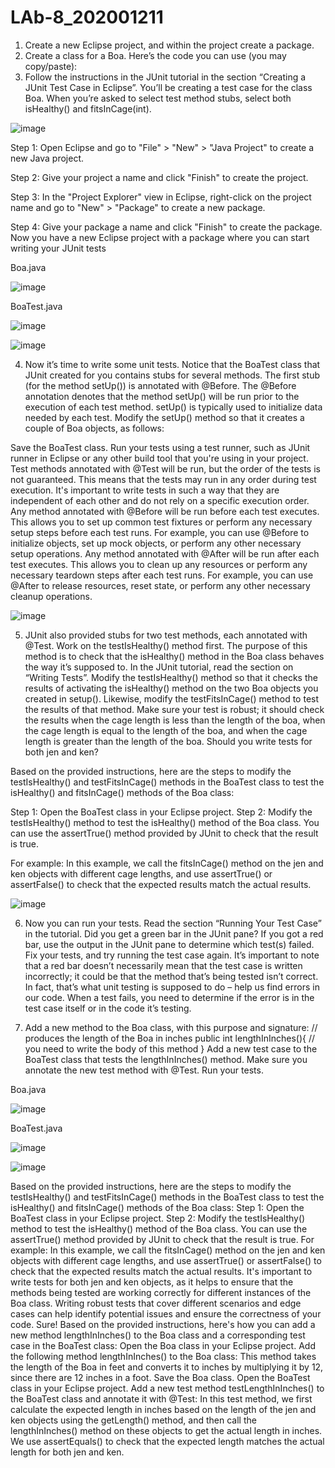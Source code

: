# LAb-8_202001211
1. Create a new Eclipse project, and within the project create a package.
2. Create a class for a Boa. Here’s the code you can use (you may copy/paste):
3. Follow the instructions in the JUnit tutorial in the section “Creating a JUnit Test Case in
Eclipse”. You’ll be creating a test case for the class Boa. When you’re asked to select
test method stubs, select both isHealthy() and fitsInCage(int).

![image](https://user-images.githubusercontent.com/83649477/233039752-80694bc1-77f0-4d5f-a72c-e0daf46871d5.png)




Step 1: Open Eclipse and go to "File" > "New" > "Java Project" to create a new Java project. 

Step 2: Give your project a name and click "Finish" to create the project. 

Step 3: In the "Project Explorer" view in Eclipse, right-click on the project name and go to "New" > "Package" to create a new package. 

Step 4: Give your package a name and click "Finish" to create the package.
Now you have a new Eclipse project with a package where you can start writing your JUnit tests


Boa.java

![image](https://user-images.githubusercontent.com/83649477/233039881-7c2ef93b-6c81-4e6f-bb54-80e6814c5db6.png)


BoaTest.java

![image](https://user-images.githubusercontent.com/83649477/233040051-91743769-1d7d-477d-81dd-68650e139560.png)


![image](https://user-images.githubusercontent.com/83649477/233040180-939dff3a-b1cb-42d0-8400-84231d09ab82.png)










4. Now it’s time to write some unit tests. Notice that the BoaTest class that JUnit created for you contains stubs for several methods. The first stub (for the method setUp()) is annotated with @Before. The @Before annotation denotes that the method setUp() will be run prior to the execution of each test method. setUp() is typically used to initialize data needed by each test. Modify the setUp() method so that it creates a couple of Boa objects, as follows:

Save the BoaTest class.
Run your tests using a test runner, such as JUnit runner in Eclipse or any other build tool that you're using in your project.
Test methods annotated with @Test will be run, but the order of the tests is not guaranteed. This means that the tests may run in any order during test execution. It's important to write tests in such a way that they are independent of each other and do not rely on a specific execution order.
Any method annotated with @Before will be run before each test executes. This allows you to set up common test fixtures or perform any necessary setup steps before each test runs. For example, you can use @Before to initialize objects, set up mock objects, or perform any other necessary setup operations.
Any method annotated with @After will be run after each test executes. This allows you to clean up any resources or perform any necessary teardown steps after each test runs. For example, you can use @After to release resources, reset state, or perform any other necessary cleanup operations.


![image](https://user-images.githubusercontent.com/83649477/233040307-e6f62110-bd21-4d55-8428-ebce957c1714.png)





5. JUnit also provided stubs for two test methods, each annotated with @Test. Work on the testIsHealthy() method first. The purpose of this method is to check that the isHealthy() method in the Boa class behaves the way it’s supposed to. In the JUnit
tutorial, read the section on “Writing Tests”. Modify the testIsHealthy() method so that it checks the results of activating the isHealthy() method on the two Boa objects you created in setup().
Likewise, modify the testFitsInCage() method to test the results of that method. Make sure your test is robust; it should check the results when the cage length is less than the length of the boa, when the cage length is equal to the length of the boa, and when the cage length is greater than the length of the boa. Should you write tests for both jen and ken?


Based on the provided instructions, here are the steps to modify the testIsHealthy() and testFitsInCage() methods in the BoaTest class to test the isHealthy() and fitsInCage() methods of the Boa class: 

Step 1: Open the BoaTest class in your Eclipse project. 
Step 2: Modify the testIsHealthy() method to test the isHealthy() method of the Boa class. You can use the assertTrue() method provided by JUnit to check that the result is true. 

For example:
In this example, we call the fitsInCage() method on the jen and ken objects with different cage lengths, and use assertTrue() or assertFalse() to check that the expected results match the actual results.




![image](https://user-images.githubusercontent.com/83649477/233040412-dfb71fd9-369a-4ba8-9389-df96141d1c6a.png)




6. Now you can run your tests. Read the section “Running Your Test Case” in the tutorial.
Did you get a green bar in the JUnit pane? If you got a red bar, use the output in the JUnit pane to determine which test(s) failed. Fix your tests, and try running the test case again.
It’s important to note that a red bar doesn’t necessarily mean that the test case is written incorrectly; it could be that the method that’s being tested isn’t correct. In fact, that’s what unit testing is supposed to do – help us find errors in our code. When a test fails, you need to determine if the error is in the test case itself or in the code it’s testing.

7. Add a new method to the Boa class, with this purpose and signature:
// produces the length of the Boa in inches
public int lengthInInches(){
// you need to write the body of this method
}
Add a new test case to the BoaTest class that tests the lengthInInches() method. Make sure you annotate the new test method with @Test. Run your tests.







Boa.java 

![image](https://user-images.githubusercontent.com/83649477/233040594-db462c84-950a-493e-a6f3-3e0f8e87f37b.png)




BoaTest.java


![image](https://user-images.githubusercontent.com/83649477/233040653-9dd96d8b-9d14-45c1-bfbd-ce687817284d.png)



![image](https://user-images.githubusercontent.com/83649477/233040756-cfa3c1f2-c82c-47ac-9a43-a1514deb4038.png)


Based on the provided instructions, here are the steps to modify the testIsHealthy() and testFitsInCage() methods in the BoaTest class to test the isHealthy() and fitsInCage() methods of the Boa class: Step 1: Open the BoaTest class in your Eclipse project. Step 2: Modify the testIsHealthy() method to test the isHealthy() method of the Boa class. You can use the assertTrue() method provided by JUnit to check that the result is true. For example:
In this example, we call the fitsInCage() method on the jen and ken objects with different cage lengths, and use assertTrue() or assertFalse() to check that the expected results match the actual results.
It's important to write tests for both jen and ken objects, as it helps to ensure that the methods being tested are working correctly for different instances of the Boa class. Writing robust tests that cover different scenarios and edge cases can help identify potential issues and ensure the correctness of your code.
Sure! Based on the provided instructions, here's how you can add a new method lengthInInches() to the Boa class and a corresponding test case in the BoaTest class:
Open the Boa class in your Eclipse project.
Add the following method lengthInInches() to the Boa class:
This method takes the length of the Boa in feet and converts it to inches by multiplying it by 12, since there are 12 inches in a foot.
Save the Boa class.
Open the BoaTest class in your Eclipse project.
Add a new test method testLengthInInches() to the BoaTest class and annotate it with @Test:
In this test method, we first calculate the expected length in inches based on the length of the jen and ken objects using the getLength() method, and then call the lengthInInches() method on these objects to get the actual length in inches. We use assertEquals() to check that the expected length matches the actual length for both jen and ken.
